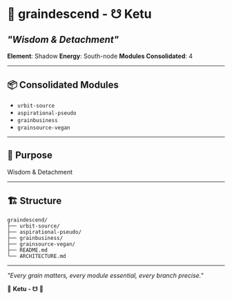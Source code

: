 # 🌾 graindescend - ☋ Ketu
## *"Wisdom & Detachment"*

**Element**: Shadow
**Energy**: South-node
**Modules Consolidated**: 4

---

## 📦 **Consolidated Modules**

- `urbit-source`
- `aspirational-pseudo`
- `grainbusiness`
- `grainsource-vegan`

---

## 🎯 **Purpose**

Wisdom & Detachment

---

## 🏗️ **Structure**

```
graindescend/
├── urbit-source/
├── aspirational-pseudo/
├── grainbusiness/
├── grainsource-vegan/
├── README.md
└── ARCHITECTURE.md
```

---

*"Every grain matters, every module essential, every branch precise."*

🌾 **Ketu - ☋** 🌾
